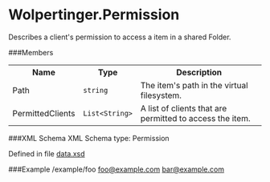 Wolpertinger.Permission================Describes a client's permission to access a item in a shared Folder.###Members<table>  <tr>    <th>Name</th>    <th>Type</th>    <th>Description</th>  </tr>    <tr><td>Path</td>    <td><code>string</code></td>    <td>The item's path in the virtual filesystem.</td>  </tr>  <tr>    <td>PermittedClients</td>    <td><code>List&lt;String&gt;</code></td>    <td>A list of clients that are permitted to access the item.</td>  </tr></table>###XML SchemaXML Schema type: PermissionDefined in file [data.xsd](xsd/data.xsd)###Example	<object xmlns="http://nerdcave.eu/wolpertinger">		<Permission>			<Path>/example/foo</Path>			<PermittedClients>				<object type="string">foo@example.com</object>				<object type="string">bar@example.com</object>			</PermittedClients>		</Permission>	</object>